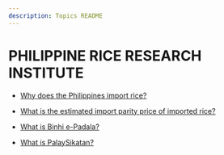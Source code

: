 ```yaml
---
description: Topics README
---
```


# PHILIPPINE RICE RESEARCH INSTITUTE


 - [Why does the Philippines import rice?](/2022/attached-corporations/philippine-rice-research-institute/why-does-the-philippines-import-rice.html)
    
 - [What is the estimated import parity price of imported rice?](/2022/attached-corporations/philippine-rice-research-institute/what-is-the-estimated-import-parity-price-of-imported-rice.html)
    
 - [What is Binhi e-Padala?](/2022/attached-corporations/philippine-rice-research-institute/what-is-binhi-e-padala.html)
    
 - [What is PalaySikatan?](/2022/attached-corporations/philippine-rice-research-institute/what-is-palaysikatan.html)
    
